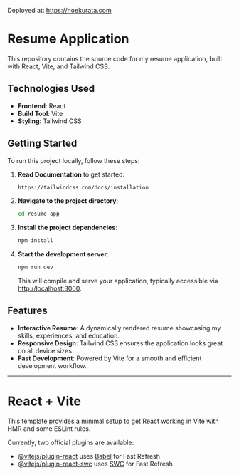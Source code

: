 
Deployed at: https://noekurata.com

# Resume Application

This repository contains the source code for my resume application, built with React, Vite, and Tailwind CSS.

## Technologies Used

- **Frontend**: React
- **Build Tool**: Vite
- **Styling**: Tailwind CSS

## Getting Started

To run this project locally, follow these steps:

1. **Read Documentation** to get started:
   ```bash
   https://tailwindcss.com/docs/installation
   ```
2. **Navigate to the project directory**:
   ```bash
   cd resume-app
   ```
3. **Install the project dependencies**:
   ```bash
   npm install
   ```
4. **Start the development server**:
   ```bash
   npm run dev
   ```
   This will compile and serve your application, typically accessible via [http://localhost:3000](http://localhost:3000).

## Features

- **Interactive Resume**: A dynamically rendered resume showcasing my skills, experiences, and education.
- **Responsive Design**: Tailwind CSS ensures the application looks great on all device sizes.
- **Fast Development**: Powered by Vite for a smooth and efficient development workflow.

---

# React + Vite
This template provides a minimal setup to get React working in Vite with HMR and some ESLint rules.

Currently, two official plugins are available:

- [@vitejs/plugin-react](https://github.com/vitejs/vite-plugin-react/blob/main/packages/plugin-react/README.md) uses [Babel](https://babeljs.io/) for Fast Refresh
- [@vitejs/plugin-react-swc](https://github.com/vitejs/vite-plugin-react-swc) uses [SWC](https://swc.rs/) for Fast Refresh
